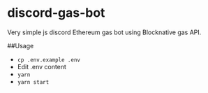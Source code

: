 # discord-gas-bot
Very simple js discord Ethereum gas bot using Blocknative gas API.

##Usage

* ```cp .env.example .env```
* Edit .env content
* ```yarn```
* ```yarn start```